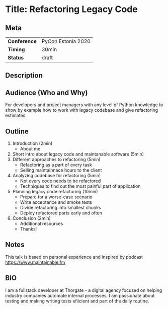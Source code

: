 # Title: Refactoring Legacy Code

## Meta

| | |
|-|-|
| **Conference** | PyCon Estonia 2020 |
| **Timing** | 30min |
| **Status** | draft |

## Description

## Audience (Who and Why)

For developers and project managers with any level of Python
knowledge to show by example how to work with legacy codebase
and give refactoring estimates.

## Outline

1. Introduction (2min)
    - About me
1. Short intro about legacy code and maintanable software (5min)
1. Different approaches to refactoring (5min)
    - Refactoring as a part of every task
    - Selling maintainnace hours to the client
1. Analyzing codebase for refactoring (5min)
    - Not every code needs to be refactored
    - Techniques to find out the most painful part of application
1. Planning legacy code refactoring (10min)
    - Prepare for a worse-case scenario
    - Write acceptance and smoke tests
    - Divide refactoring into smallest chunks
    - Deploy refactored parts early and often
1. Conclusion (2min)
    - Additional resources
    - Thanks!

## Notes

This talk is based on personal experience and inspired by
podcast https://www.maintainable.fm

## BIO

I am a fullstack developer at Thorgate - a digital agency
focused on helping industry companies automate internal processes. I am passionate about testing and making
writing tests efiicient and part of the daily routine.
